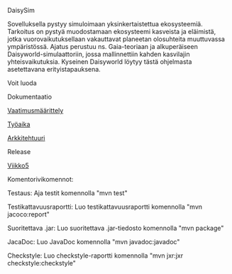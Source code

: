 ﻿

DaisySim

Sovelluksella pystyy simuloimaan yksinkertaistettua ekosysteemiä. Tarkoitus on pystyä muodostamaan ekosysteemi kasveista ja eläimistä, jotka vuorovaikutuksellaan vakauttavat planeetan olosuhteita muuttuvassa ympäristössä. Ajatus perustuu ns. Gaia-teoriaan ja alkuperäiseen Daisyworld-simulaattoriin, jossa mallinnettiin kahden kasvilajin yhteisvaikutuksia. Kyseinen Daisyworld löytyy tästä ohjelmasta asetettavana erityistapauksena. 


Voit luoda 


Dokumentaatio

[Vaatimusmäärittely](https://github.com/rasse3/ot-harjoitustyo/blob/master/DaisySim/Dokumentaatio/vaatimusmaarittely.md)

[Työaika](https://github.com/rasse3/ot-harjoitustyo/blob/master/DaisySim/Dokumentaatio/tuntikirjanpito.md)

[Arkkitehtuuri](https://github.com/rasse3/ot-harjoitustyo/blob/master/DaisySim/Dokumentaatio/arkkitehtuuri.md)

Release

[Viikko5](https://github.com/rasse3/ot-harjoitustyo/releases/tag/viikko5)



Komentorivikomennot:

Testaus:
Aja testit komennolla "mvn test"

Testikattavuusraportti:
Luo testikattavuusraportti komennolla "mvn jacoco:report"

Suoritettava .jar:
Luo suoritettava .jar-tiedosto komennolla "mvn package"

JacaDoc:
Luo JavaDoc komennolla "mvn javadoc:javadoc"

Checkstyle:
Luo checkstyle-raportti komennolla "mvn jxr:jxr checkstyle:checkstyle"


